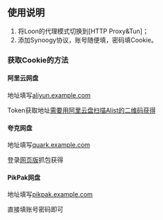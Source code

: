 ## 使用说明
1. 将Loon的代理模式切换到[HTTP Proxy&Tun]；
2. 添加Synoogy协议，账号随便填，密码填Cookie。

### 获取Cookie的方法

#### 阿里云网盘
地址填写[aliyun.example.com](aliyun.example.com)

Token获取地址[需要用阿里云盘扫描Alist的二维码获得](https://alist-doc.nn.ci/docs/driver/aliyundrive)

#### 夸克网盘
地址填写[quark.example.com](quark.example.com)

登录[网页版](https://drive.quark.cn/1/clouddrive/file)抓包获得

#### PikPak网盘
地址填写[pikpak.example.com](pikpak.example.com)

直接填账号密码即可